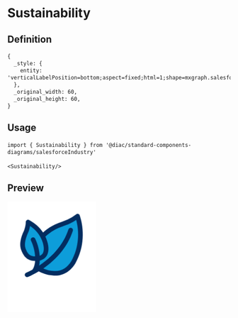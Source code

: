 # Sustainability

## Definition

```
{
  _style: { 
    entity: 'verticalLabelPosition=bottom;aspect=fixed;html=1;shape=mxgraph.salesforce.sustainability;',
  },
  _original_width: 60,
  _original_height: 60,
}
```

## Usage

```
import { Sustainability } from '@diac/standard-components-diagrams/salesforceIndustry'

<Sustainability/>
```

## Preview

<img src="./sustainability.png" width="200"/>

